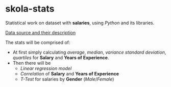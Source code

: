 # skola-stats
Statistical work on dataset with **salaries**, using *Python* and its libraries.

[Data source and their description](https://www.kaggle.com/datasets/rkiattisak/salaly-prediction-for-beginer)

The stats will be comprised of:
- At first simply calculating *average*, *median*, *variance* *standard deviation*, *quartiles* for **Salary** and **Years of Experience**.
- Then there will be
    - *Linear regression model*
    - *Correlation* of **Salary** and **Years of Experience**
    - *T-Test* for salaries by **Gender** (*Male*/*Female*)
